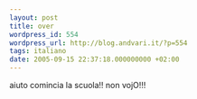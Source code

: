 ```yaml
---
layout: post
title: over
wordpress_id: 554
wordpress_url: http://blog.andvari.it/?p=554
tags: italiano
date: 2005-09-15 22:37:18.000000000 +02:00
---
```

aiuto comincia la scuola!! non vojO!!!
